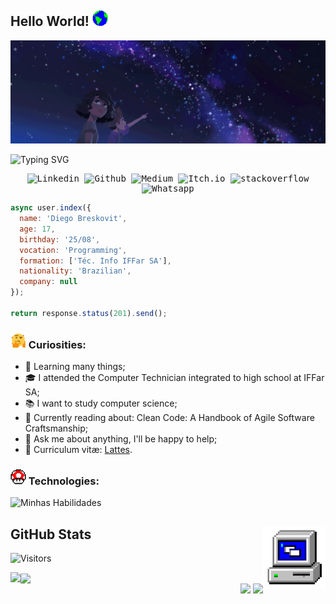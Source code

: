 ## Hello World! <img src="Assets/earth.gif" width="25px" height="25px"/>

<img src="Assets/banner.gif" cite="https://galoupop.tumblr.com/image/145423398021">

![Typing SVG](https://readme-typing-svg.demolab.com?font=Fira+Code&pause=1000&color=9644CD&center=true&vCenter=true&width=1000&lines=Hello%2C+my+name+is+Diego+Breskovit;I+am+Software+Developer;I+am+a+UX+Designer;And+in+my+spare+time+I+program+games;Future+Computer+Scientist;Welcome+to+my+Github+:%29)

<samp>
  <p align="center">
    <a href="https://www.linkedin.com/in/dbreskovit/" target="_blank" style="text-decoration: none;">
        <img src="https://img.shields.io/badge/linkedin-1a1b27?style=for-the-badge&logo=linkedin&logoColor=9644CD" alt="Linkedin">
    </a>
    <a href="https://github.com/dbreskovit" target="_blank" style="text-decoration: none;">
        <img src="https://img.shields.io/badge/github-1a1b27?style=for-the-badge&logo=github&logoColor=9644CD" alt="Github">
    </a>
    </a>
        <a href="https://medium.com/@diegobresko" target="_blank" style="text-decoration: none;">
        <img src="https://img.shields.io/badge/medium-1a1b27?style=for-the-badge&logo=medium&logoColor=9644CD" alt="Medium">
    </a>
    </a>
        <a href="https://dbreskovit.itch.io/" target="_blank" style="text-decoration: none;">
        <img src="https://img.shields.io/badge/itch.io-1a1b27?style=for-the-badge&logo=itch.io&logoColor=9644CD" alt="Itch.io">
    </a>
    </a>
        <a href="https://stackoverflow.com/users/20804353/diego-breskovit" target="_blank" style="text-decoration: none;">
        <img src="https://img.shields.io/badge/stackoverflow-1a1b27?style=for-the-badge&logo=stackoverflow&logoColor=9644CD" alt="stackoverflow">
    </a>
    </a>
        <a href="https://api.whatsapp.com/send?phone=5555981072942" target="_blank" style="text-decoration: none;">
        <img src="https://img.shields.io/badge/Whatsapp-1a1b27?style=for-the-badge&logo=whatsapp&logoColor=9644CD" alt="Whatsapp">
    </a>
  </p>
</samp>

```javascript
async user.index({
  name: 'Diego Breskovit',
  age: 17,
  birthday: '25/08',
  vocation: 'Programming',
  formation: ['Téc. Info IFFar SA'],
  nationality: 'Brazilian',
  company: null
});

return response.status(201).send();
```

### <img src="Assets/hmm.gif" width="25px" height="25px"> Curiosities:

- 🌱  Learning many things;
- 🎓  I attended the Computer Technician integrated to high school at IFFar SA;
- 📚  I want to study computer science;
- 📖  Currently reading about: Clean Code: A Handbook of Agile Software Craftsmanship;
- 💬  Ask me about anything, I'll be happy to help;
- 📜  Curriculum vitæ: [Lattes](https://lattes.cnpq.br/9835662817134449).

### <img src="Assets/powerup.gif" width="25px" height="25px"> Technologies:

<!-- <p align="left">
  <img width="20" src="https://raw.githubusercontent.com/devicons/devicon/master/icons/bootstrap/bootstrap-plain.svg">
  <img width="20" src="https://raw.githubusercontent.com/devicons/devicon/master/icons/c/c-original.svg">
  <img width="20" src="https://cdn.jsdelivr.net/gh/devicons/devicon/icons/csharp/csharp-original.svg">
  <img width="20" src="https://raw.githubusercontent.com/devicons/devicon/master/icons/css3/css3-original.svg">
  <img width="20" src="https://raw.githubusercontent.com/devicons/devicon/master/icons/html5/html5-original.svg">
  <img width="20" src="https://raw.githubusercontent.com/devicons/devicon/master/icons/javascript/javascript-plain.svg">
  <img width="20" src="https://cdn.jsdelivr.net/gh/devicons/devicon/icons/laravel/laravel-plain.svg">
  <img width="20" src="https://upload.wikimedia.org/wikipedia/commons/c/c3/Python-logo-notext.svg">
  <img width="20" src="https://cdn.jsdelivr.net/gh/devicons/devicon/icons/godot/godot-original.svg">
  <img width="20" src="https://raw.githubusercontent.com/devicons/devicon/master/icons/java/java-original.svg">
  <img width="20" src="https://cdn.jsdelivr.net/gh/devicons/devicon/icons/mysql/mysql-original.svg">
  <img width="20" src="https://cdn.jsdelivr.net/gh/devicons/devicon/icons/vscode/vscode-original.svg">
</p> -->

![Minhas Habilidades](https://skillicons.dev/icons?i=bootstrap,html,css,js,cs,php,java,py,react,nodejs,nestjs,laravel,wordpress,git)

## GitHub Stats <img src="Assets/PC.gif" width="100px" height="100px" align="right">

![Visitors](https://api.visitorbadge.io/api/visitors?path=https%3A%2F%2Fgithub.com%2Fdbreskovit&label=Views&labelColor=%23141321&countColor=%23fe428e)

<img align="center" src="https://github-readme-activity-graph.cyclic.app/graph?username=dbreskovit&theme=rogue&hide_border=true&line=fe428e&bg_color=141321&title_color=fe428e">

<!--<img width=100% src="https://capsule-render.vercel.app/api?type=waving&color=9644CD&height=120&section=header"/>-->

<img align="left" height="410px" src="https://github-readme-stats.vercel.app/api/top-langs/?username=dbreskovit&langs_count=8&theme=radical&hide_border=true">
<div align="right">
<img height="200px" src="https://github-readme-stats.vercel.app/api?username=dbreskovit&show_icons=true&custom_title=Diego's%20Github%20Stats&theme=radical&hide_border=true">
<img height="200px" src="https://github-readme-streak-stats.herokuapp.com/?user=dbreskovit&theme=radical&hide_border=true">
</div>

<!--<img width=100% src="https://capsule-render.vercel.app/api?type=waving&color=9644CD&height=120&section=footer"/>-->
